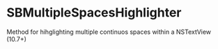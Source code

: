 # SBMultipleSpacesHighlighter
Method for hihglighting multiple continuos spaces within a NSTextView (10.7+)
